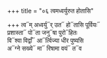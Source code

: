 +++
title = "०६ त्वमध्वर्युरुत होतासि"

+++
त्व᳓म् अध्वर्यु᳓र् उत᳓ हो᳓तासि पूर्वियः᳓  
प्रशास्ता᳓ पो᳓ता जनु᳓षा पुरो᳓हितः  
वि᳓श्वा विद्वाँ᳓ आ᳓र्त्विज्या धीर पुष्यसि  
अ᳓ग्ने सख्ये᳓ मा᳓ रिषामा वयं᳓ त᳓व